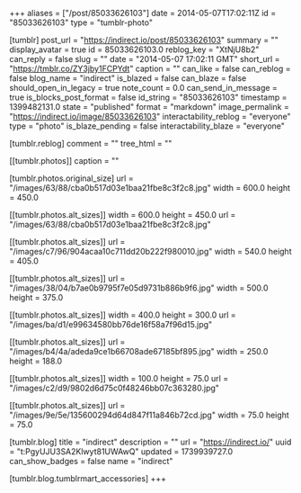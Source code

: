 +++
aliases = ["/post/85033626103"]
date = 2014-05-07T17:02:11Z
id = "85033626103"
type = "tumblr-photo"

[tumblr]
post_url = "https://indirect.io/post/85033626103"
summary = ""
display_avatar = true
id = 85033626103.0
reblog_key = "XtNjU8b2"
can_reply = false
slug = ""
date = "2014-05-07 17:02:11 GMT"
short_url = "https://tmblr.co/ZY3jby1FCPYdt"
caption = ""
can_like = false
can_reblog = false
blog_name = "indirect"
is_blazed = false
can_blaze = false
should_open_in_legacy = true
note_count = 0.0
can_send_in_message = true
is_blocks_post_format = false
id_string = "85033626103"
timestamp = 1399482131.0
state = "published"
format = "markdown"
image_permalink = "https://indirect.io/image/85033626103"
interactability_reblog = "everyone"
type = "photo"
is_blaze_pending = false
interactability_blaze = "everyone"

[tumblr.reblog]
comment = ""
tree_html = ""

[[tumblr.photos]]
caption = ""

[tumblr.photos.original_size]
url = "/images/63/88/cba0b517d03e1baa21fbe8c3f2c8.jpg"
width = 600.0
height = 450.0

[[tumblr.photos.alt_sizes]]
width = 600.0
height = 450.0
url = "/images/63/88/cba0b517d03e1baa21fbe8c3f2c8.jpg"

[[tumblr.photos.alt_sizes]]
url = "/images/c7/96/904acaa10c711dd20b222f980010.jpg"
width = 540.0
height = 405.0

[[tumblr.photos.alt_sizes]]
url = "/images/38/04/b7ae0b9795f7e05d9731b886b9f6.jpg"
width = 500.0
height = 375.0

[[tumblr.photos.alt_sizes]]
width = 400.0
height = 300.0
url = "/images/ba/d1/e99634580bb76de16f58a7f96d15.jpg"

[[tumblr.photos.alt_sizes]]
url = "/images/b4/4a/adeda9ce1b66708ade67185bf895.jpg"
width = 250.0
height = 188.0

[[tumblr.photos.alt_sizes]]
width = 100.0
height = 75.0
url = "/images/c2/d9/9802d6d75c0f48246bb07c363280.jpg"

[[tumblr.photos.alt_sizes]]
url = "/images/9e/5e/135600294d64d847f11a846b72cd.jpg"
width = 75.0
height = 75.0

[tumblr.blog]
title = "indirect"
description = ""
url = "https://indirect.io/"
uuid = "t:PgyUJU3SA2Klwyt81UWAwQ"
updated = 1739939727.0
can_show_badges = false
name = "indirect"

[tumblr.blog.tumblrmart_accessories]
+++
